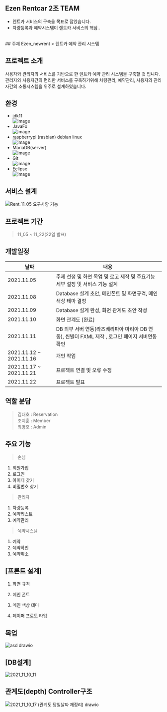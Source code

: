 ## Ezen Rentcar 2조 TEAM
- 렌트카 서비스의 구축을 목표로 잡았습니다.
- 차량등록과 예약시스템이 렌트카 서비스의 핵심..
<br>
## 주제 Ezen_newrent
> 렌트카 예약 관리 시스템 

## 프로젝트 소개
사용자와 관리자의 서비스를 기반으로 한 렌트카 예약 관리 시스템을 구축할 것 입니다. 
관리자와 사용자간의 편리한 서비스를 구축하기위해 차량관리, 예약관리, 사용자와 관리자간의 소통시스템을 위주로 설계하였습니다.

## 환경
- jdk11<br>
![image](https://user-images.githubusercontent.com/61840067/141500203-f298478e-5db5-4492-b677-b4a4d0c420eb.png)<br>
- JavaFx <br>
![image](https://user-images.githubusercontent.com/61840067/141500360-8a5fcbb5-8696-483f-ac1c-28b08c846c05.png)<br>
- raspberrypi (rasbian) debian linux<br>
![image](https://user-images.githubusercontent.com/61840067/141500464-0589ba59-c1ca-4c41-8b14-1bc27f7cf042.png)<br>
- MariaDB(server)<br>
![image](https://user-images.githubusercontent.com/61840067/141500516-5b14cb42-257c-4a5d-9c17-b72ba5f2ccf4.png)<br>
- Git<br>
![image](https://user-images.githubusercontent.com/61840067/141500782-8bd61a87-e680-455b-b277-d1ad8f257582.png)<br>
- Eclipse<br>
![image](https://user-images.githubusercontent.com/61840067/141500872-1608c196-a4d6-4625-98ee-d1b07629c706.png)<br>

## 서비스 설계 

![Rent_11_05 요구사항 기능](https://user-images.githubusercontent.com/61840067/140478880-b6c64bdd-ea4e-45a0-ad89-d6e1c6421d12.JPG)

## 프로젝트 기간
> 11_05 ~ 11_22(22일 발표)

## 개발일정 

|날짜|내용|
|----|----|
|2021.11.05|주제 선정 및 화면 목업 및 로고 제작 및 주요기능 세부 설정 및 서비스 기능 설계|
|2021.11.08|Database 설계 초안, 메인폰트 및 화면규격, 메인 색상 테마 결정 |
|2021.11.09|Database 설계 완성, 화면 관계도 초안 작성 |
|2021.11.10|화면 관계도 [완료]|
|2021.11.11|DB 외부 서버 연동(라즈베리파아 마리아 DB 연동), 씬빌더 FXML 제작 , 로그인 페이지 서버연동 확인|
|2021.11.12 ~ 2021.11.16|개인 작업|
|2021.11.17 ~ 2021.11.21|프로젝트 연결 및 오류 수정|
|2021.11.22|프로젝트 발표|

## 역할 분담
> 김태호 : Reservation <br>
> 조지훈 : Member <br>
> 최병호 : Admin 

## 주요 기능
> 손님
  1. 회원가입 
  2. 로그인
  3. 아이디 찾기
  4. 비밀번호 찾기

> 관리자
  1. 차량등록 
  2. 예약리스트
  3. 예약관리
  
> 예약시스템
  1. 예약
  2. 예약확인
  3. 예약취소


## [프론트 설계]

  1. 화면 규격 
  
  2. 메인 폰트 
  
  3. 메인 색상 테마 
  
  4. 페이퍼 프로토 타입 

## 목업
![asd drawio](https://user-images.githubusercontent.com/61840067/140482872-9e33d121-18b2-45b6-a30c-e6db083a6606.png)

## [DB설계]
![2021_11_10_11](https://user-images.githubusercontent.com/61840067/141075556-f27d0112-2603-4c38-be8f-52868a439a04.png)


## 관계도(depth) Controller구조
![2021_11_10_17 (관계도 당일날짜 재정리) drawio](https://user-images.githubusercontent.com/61840067/141075388-9e2518fb-fb97-452b-9356-bb09f054e52e.png)








